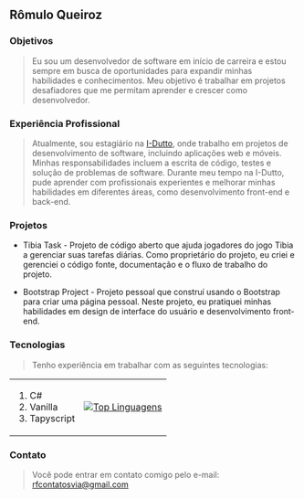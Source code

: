 ## Rômulo Queiroz
### Objetivos
> Eu sou um desenvolvedor de software em início de carreira e estou sempre em busca de oportunidades para expandir minhas habilidades e conhecimentos. Meu objetivo é trabalhar em projetos desafiadores que me permitam aprender e crescer como desenvolvedor.

### Experiência Profissional
> Atualmente, sou estagiário na <a href="https://idutto.com.br/">I-Dutto</a>, onde trabalho em projetos de desenvolvimento de software, incluindo aplicações web e móveis. Minhas responsabilidades incluem a escrita de código, testes e solução de problemas de software. Durante meu tempo na I-Dutto, pude aprender com profissionais experientes e melhorar minhas habilidades em diferentes áreas, como desenvolvimento front-end e back-end.

### Projetos
 * Tibia Task - Projeto de código aberto que ajuda jogadores do jogo Tibia a gerenciar suas tarefas diárias. Como proprietário do projeto, eu criei e gerenciei o código fonte, documentação e o fluxo de trabalho do projeto.

 * Bootstrap Project - Projeto pessoal que construí usando o Bootstrap para criar uma página pessoal. Neste projeto, eu pratiquei minhas habilidades em design de interface do usuário e desenvolvimento front-end.

### Tecnologias
 > Tenho experiência em trabalhar com as seguintes tecnologias:
<div>
  <table>
    <tr>
      <td>
        <ol>
          <li>C#</li>
          <li>Vanilla</li>
          <li>Tapyscript</li>
        </ol>
      </td>
      <td>
        <a href="https://github.com/Romulo-Queiroz">
          <img src="https://github-readme-stats.vercel.app/api/top-langs/?username=Romulo-Queiroz&langs_count=8&layout=compact&hide=html,css&theme=dark" alt="Top Linguagens">
        </a>
      </td>
    </tr>
  </table>
</div>


### Contato
> Você pode entrar em contato comigo pelo e-mail: rfcontatosvia@gmail.com


